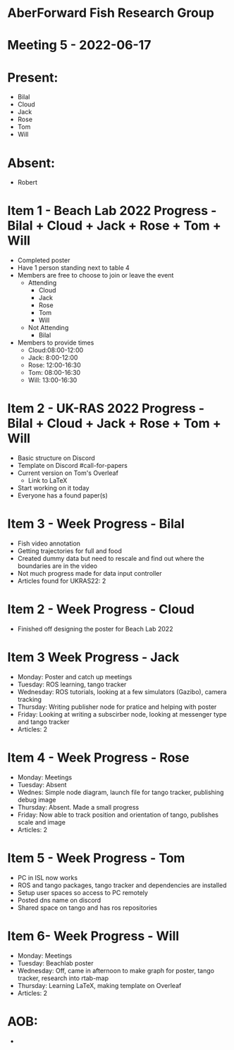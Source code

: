 # AberForward Fish Research Group 

# Meeting 5 - 2022-06-17

# Present:
* Bilal
* Cloud
* Jack
* Rose
* Tom
* Will

# Absent:
* Robert

# Item 1 - Beach Lab 2022 Progress - Bilal + Cloud + Jack + Rose + Tom + Will
* Completed poster
* Have 1 person standing next to table 4
* Members are free to choose to join or leave the event
  * Attending
    * Cloud
    * Jack
    * Rose
    * Tom
    * Will 
  * Not Attending
    * Bilal  
* Members to provide times
  * Cloud:08:00-12:00
  * Jack: 8:00-12:00
  * Rose: 12:00-16:30
  * Tom: 08:00-16:30 
  * Will: 13:00-16:30

# Item 2 - UK-RAS 2022 Progress - Bilal + Cloud + Jack + Rose + Tom + Will
* Basic structure on Discord 
* Template on Discord #call-for-papers
* Current version on Tom's Overleaf
  * Link to LaTeX 
* Start working on it today 
* Everyone has a found paper(s) 

# Item 3 - Week Progress - Bilal
* Fish video annotation
* Getting trajectories for full and food
* Created dummy data but need to rescale and find out where the boundaries are in the video
* Not much progress made for data input controller
* Articles found for UKRAS22: 2

# Item 2 - Week Progress - Cloud
* Finished off designing the poster for Beach Lab 2022

# Item 3  Week Progress - Jack
* Monday: Poster and catch up meetings
* Tuesday: ROS learning, tango tracker
* Wednesday: ROS tutorials, looking at a few simulators (Gazibo), camera tracking
* Thursday: Writing publisher node for pratice and helping with poster
* Friday: Looking at writing a subscirber node, looking at messenger type and tango tracker 
* Articles: 2

# Item 4 - Week Progress - Rose
* Monday: Meetings
* Tuesday: Absent
* Wednes: Simple node diagram, launch file for tango tracker, publishing debug image
* Thursday: Absent. Made a small progress
* Friday: Now able to track position and orientation of tango, publishes scale and image  
* Articles: 2 

# Item 5 - Week Progress - Tom
* PC in ISL now works 
* ROS and tango packages, tango tracker and dependencies are installed
* Setup user spaces so access to PC remotely
* Posted dns name on discord
* Shared space on tango and has ros repositories   

# Item 6- Week Progress - Will
* Monday: Meetings
* Tuesday: Beachlab poster
* Wednesday: Off, came in afternoon to make graph for poster, tango tracker, research into rtab-map  
* Thursday: Learning LaTeX, making template on Overleaf
* Articles: 2

# AOB:
* 

